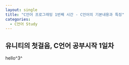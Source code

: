 ```yaml
---
layout: single
title: "C언어 프로그래밍 1번째 시간 - C언어의 기본내용과 특징"
categories:
  - C언어 Study
---
```


## 유니티의 첫걸음, C언어 공부시작 1일차
hello^3^
